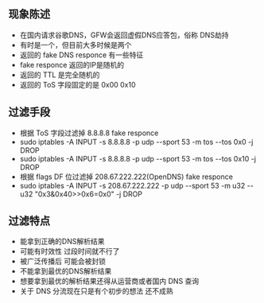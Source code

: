 ## 现象陈述
* 在国内请求谷歌DNS，GFW会返回虚假DNS应答包，俗称 DNS劫持
* 有时是一个，但目前大多时候是两个
* 返回的 fake DNS responce 有一些特征
* fake responce 返回的IP是随机的
* 返回的 TTL 是完全随机的
* 返回的 ToS 字段固定的是 0x00 0x10

## 过滤手段
* 根据 ToS 字段过滤掉 8.8.8.8 fake responce
* sudo iptables -A INPUT -s 8.8.8.8 -p udp --sport 53 -m tos --tos 0x0 -j DROP
* sudo iptables -A INPUT -s 8.8.8.8 -p udp --sport 53 -m tos --tos 0x10 -j DROP
* 根据 flags DF 位过滤掉 208.67.222.222(OpenDNS) fake responce
* sudo iptables -A INPUT -s 208.67.222.222 -p udp --sport 53 -m u32 --u32 "0x3&0x40>>0x6=0x0" -j DROP


## 过滤特点
* 能拿到正确的DNS解析结果
* 可能有时效性 过段时间就不行了
* 被广泛传播后 可能会被封锁
* 不能拿到最优的DNS解析结果
* 想要拿到最优的解析结果还得从运营商或者国内 DNS 查询
* 关于 DNS 分流现在只是有个初步的想法 还不成熟
